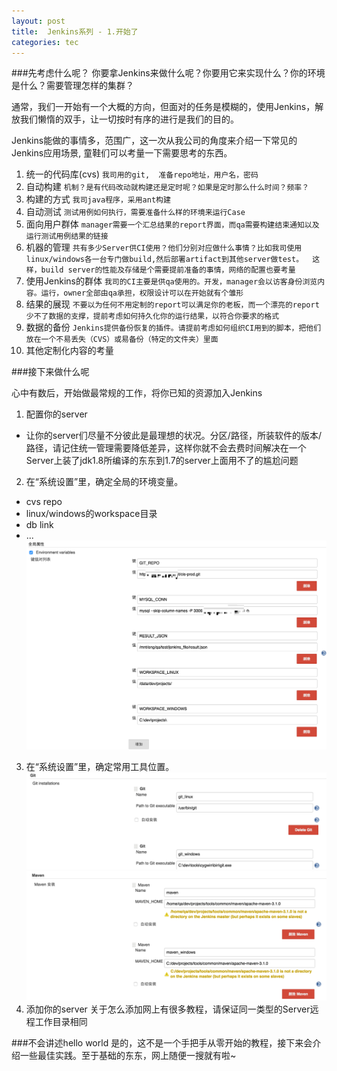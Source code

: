 ```yaml
---
layout: post
title:  Jenkins系列 - 1.开始了
categories: tec
---
```


###先考虑什么呢？
你要拿Jenkins来做什么呢？你要用它来实现什么？你的环境是什么？需要管理怎样的集群？

通常，我们一开始有一个大概的方向，但面对的任务是模糊的，使用Jenkins，解放我们懒惰的双手，让一切按时有序的进行是我们的目的。 

Jenkins能做的事情多，范围广，这一次从我公司的角度来介绍一下常见的Jenkins应用场景, 童鞋们可以考量一下需要思考的东西。

1. 统一的代码库(cvs)
`我司用的git,  准备repo地址，用户名，密码`
2. 自动构建
`机制？是有代码改动就构建还是定时呢？如果是定时那么什么时间？频率？`
3. 构建的方式
`我司java程序，采用ant构建`
4. 自动测试
`测试用例如何执行，需要准备什么样的环境来运行Case`
5. 面向用户群体
`manager需要一个汇总结果的report界面，而qa需要构建结束通知以及运行测试用例结果的链接`
6. 机器的管理
`共有多少Server供CI使用？他们分别对应做什么事情？比如我司使用linux/windows各一台专门做build,然后部署artifact到其他server做test。 
这样，build server的性能及存储是个需要提前准备的事情，网络的配置也要考量`
7. 使用Jenkins的群体
`我司的CI主要是供qa使用的。开发，manager会以访客身份浏览内容。运行，owner全部由qa承担，权限设计可以在开始就有个雏形`
8. 结果的展现
`不要以为任何不用定制的report可以满足你的老板，而一个漂亮的report少不了数据的支撑，提前考虑如何持久化你的运行结果，以符合你要求的格式`
9. 数据的备份
`Jenkins提供备份恢复的插件。请提前考虑如何组织CI用到的脚本，把他们放在一个不易丢失（CVS）或易备份（特定的文件夹）里面`
10. 其他定制化内容的考量


###接下来做什么呢

心中有数后，开始做最常规的工作，将你已知的资源加入Jenkins

1. 配置你的server
- 让你的server们尽量不分彼此是最理想的状况。分区/路径，所装软件的版本/路径，请记住统一管理需要降低差异，这样你就不会去费时间解决在一个Server上装了jdk1.8所编译的东东到1.7的server上面用不了的尴尬问题
2. 在“系统设置”里，确定全局的环境变量。
- cvs repo
- linux/windows的workspace目录
- db link
- ...
![screenshot](/assets/images/articles/2016/07/static1.png )
3. 在“系统设置”里，确定常用工具位置。
![screenshot](/assets/images/articles/2016/07/tools.png )
![screenshot](/assets/images/articles/2016/07/tools2.png )
4. 添加你的server
关于怎么添加网上有很多教程，请保证同一类型的Server远程工作目录相同

###不会讲述hello world
是的，这不是一个手把手从零开始的教程，接下来会介绍一些最佳实践。至于基础的东东，网上随便一搜就有啦~